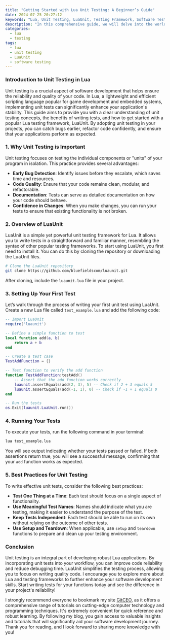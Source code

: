 ```yaml
---
title: "Getting Started with Lua Unit Testing: A Beginner’s Guide"
date: 2024-07-25 20:27:12
keywords: "Lua, Unit Testing, LuaUnit, Testing Framework, Software Testing, Beginner Guide"
description: "In this comprehensive guide, we will delve into the world of unit testing in Lua. This tutorial introduces key concepts of unit testing, why it's essential, and how to effectively implement it in your Lua projects. We'll cover the basics of testing, how to use the LuaUnit testing framework, provide step-by-step examples, and explain testing best practices. By the end, you'll be equipped with the knowledge to write unit tests for your applications, ensuring code reliability and maintainability. Whether you're a beginner or looking to solidify your understanding of Lua unit testing, this guide is here to assist you."
categories:
  - lua
  - testing
tags:
  - lua
  - unit testing
  - LuaUnit
  - software testing
---
```


### Introduction to Unit Testing in Lua

Unit testing is a crucial aspect of software development that helps ensure the reliability and quality of your code. In Lua, a lightweight and efficient scripting language popular for game development and embedded systems, implementing unit tests can significantly enhance your application's stability. This guide aims to provide you with a clear understanding of unit testing concepts, the benefits of writing tests, and how to get started with a popular Lua testing framework, LuaUnit. By adopting unit testing in your projects, you can catch bugs earlier, refactor code confidently, and ensure that your applications perform as expected.

<!-- more -->

### 1. Why Unit Testing is Important

Unit testing focuses on testing the individual components or "units" of your program in isolation. This practice provides several advantages:

- **Early Bug Detection**: Identify issues before they escalate, which saves time and resources.
- **Code Quality**: Ensure that your code remains clean, modular, and refactorable.
- **Documentation**: Tests can serve as detailed documentation on how your code should behave.
- **Confidence in Changes**: When you make changes, you can run your tests to ensure that existing functionality is not broken.

### 2. Overview of LuaUnit

LuaUnit is a simple yet powerful unit testing framework for Lua. It allows you to write tests in a straightforward and familiar manner, resembling the syntax of other popular testing frameworks. To start using LuaUnit, you first need to install it. You can do this by cloning the repository or downloading the LuaUnit files.

```bash
# Clone the LuaUnit repository
git clone https://github.com/bluefieldscom/luaunit.git
```

After cloning, include the `luaunit.lua` file in your project.

### 3. Setting Up Your First Test

Let’s walk through the process of writing your first unit test using LuaUnit. Create a new Lua file called `test_example.lua` and add the following code:

```lua
-- Import LuaUnit
require('luaunit')

-- Define a simple function to test
local function add(a, b)
    return a + b
end

-- Create a test case
TestAddFunction = {}

-- Test function to verify the add function
function TestAddFunction:testAdd()
    -- Assert that the add function works correctly
    luaunit.assertEquals(add(2, 3), 5) -- Check if 2 + 3 equals 5
    luaunit.assertEquals(add(-1, 1), 0) -- Check if -1 + 1 equals 0
end

-- Run the tests
os.Exit(luaunit.LuaUnit.run())
```

### 4. Running Your Tests

To execute your tests, run the following command in your terminal:

```bash
lua test_example.lua
```

You will see output indicating whether your tests passed or failed. If both assertions return true, you will see a successful message, confirming that your `add` function works as expected.

### 5. Best Practices for Unit Testing

To write effective unit tests, consider the following best practices:

- **Test One Thing at a Time**: Each test should focus on a single aspect of functionality.
- **Use Meaningful Test Names**: Names should indicate what you are testing, making it easier to understand the purpose of the test.
- **Keep Tests Independent**: Each test should be able to run on its own without relying on the outcome of other tests.
- **Use Setup and Teardown**: When applicable, use `setup` and `teardown` functions to prepare and clean up your testing environment.

### Conclusion

Unit testing is an integral part of developing robust Lua applications. By incorporating unit tests into your workflow, you can improve code reliability and reduce debugging time. LuaUnit simplifies the testing process, allowing you to focus on writing quality code. I encourage you to explore more about Lua and testing frameworks to further enhance your software development skills. Start writing tests for your functions today and see the difference in your project's reliability!

I strongly recommend everyone to bookmark my site [GitCEO](https://gitceo.com), as it offers a comprehensive range of tutorials on cutting-edge computer technology and programming techniques. It's extremely convenient for quick reference and robust learning. By following my blog, you gain access to valuable insights and tutorials that will significantly aid your software development journey. Thank you for reading, and I look forward to sharing more knowledge with you!